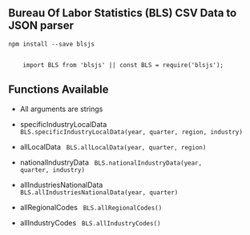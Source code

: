 ## Bureau Of Labor Statistics (BLS) CSV Data to JSON parser

<code>npm install --save blsjs</code>

<code>
    import BLS from 'blsjs' || const BLS = require('blsjs');
</code>

## Functions Available

- All arguments are strings

- specificIndustryLocalData
    <code>
        BLS.specificIndustryLocalData(year, quarter, region, industry)
    </code>

- allLocalData
    <code>
        BLS.allLocalData(year, quarter, region)
    </code>


- nationalIndustryData
    <code>
        BLS.nationalIndustryData(year, quarter, industry)
    </code>

- allIndustriesNationalData
    <code>
        BLS.allIndustriesNationalData(year, quarter)
    </code>

- allRegionalCodes
    <code>
        BLS.allRegionalCodes()
    </code>

- allIndustryCodes
    <code>
        BLS.allIndustryCodes()
    </code>
